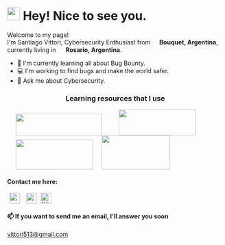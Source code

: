<h1><img src="https://emojis.slackmojis.com/emojis/images/1531849430/4246/blob-sunglasses.gif?1531849430" width="30"/> Hey! Nice to see you.</h1>


<p>Welcome to my page! </br> I'm Santiago Vittori, Cybersecurity Enthusiast from <img src="https://image.flaticon.com/icons/png/512/3909/3909430.png" width="13"/> <b>Bouquet, Argentina</b>, currently living in <img src="https://image.flaticon.com/icons/png/512/595/595562.png" width="15"/> <b>Rosario, Argentina</b>. </p>
   
- 🌱 I'm currently learning all about Bug Bounty.
- 💻 I'm working to find bugs and make the world safer.
- 💭 Ask me about Cybersecurity.

<h3 align="center">Learning resources that I use</h3>
<a href="https://pentesterlab.com/my" target="blank"><img src="https://assets.pentesterlab.com/logo.png" height="50" width="200" HSPACE="20"/></a><a href="https://ctfchallenge.com/challenges" target="blank"><img src="https://ctfchallenge.com/images/ctflogo-trans.png" height="60" width="180" HSPACE="20"/></a><a href="https://app.hackthebox.eu/home" target="blank"><img src="https://miro.medium.com/max/768/1*n4gSd9adtSyz10nilEDdIQ.png" height="70" width="180" HSPACE="20"/></a><a href="https://tryhackme.com/dashboard" target="blank"><img src="https://assets.tryhackme.com/img/THMlogo.png" height="80" width="160"/></a>

<h4 align="left">Contact me here:</h4>
<p align="left">
<a href="https://twitter.com/santivittori" target="blank"><img align="center" src="https://raw.githubusercontent.com/rahuldkjain/github-profile-readme-generator/master/src/images/icons/Social/twitter.svg" alt="santivittori" height="25" width="25" HSPACE="5"/></a>
<a href="https://linkedin.com/in/santiago-vittori" target="blank"><img align="center" src="https://raw.githubusercontent.com/rahuldkjain/github-profile-readme-generator/master/src/images/icons/Social/linked-in-alt.svg" alt="santiago-vittori" height="25" width="25" HSPACE="5"/></a>
<a href="https://github.com/Vittori12" target="blank"><img align="center" src="https://raw.githubusercontent.com/rahuldkjain/github-profile-readme-generator/master/src/images/icons/Social/github.svg" alt="Vittori12" height="25" width="25" /></a>
</p>   
   
#### **📫 If you want to send me an email, I'll answer you soon**
  vittori513@gmail.com
